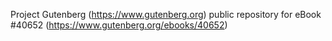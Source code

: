 Project Gutenberg (https://www.gutenberg.org) public repository for eBook #40652 (https://www.gutenberg.org/ebooks/40652)
